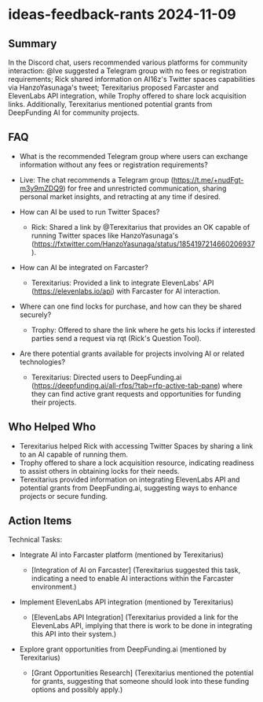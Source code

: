 # ideas-feedback-rants 2024-11-09

## Summary
 In the Discord chat, users recommended various platforms for community interaction: @lve suggested a Telegram group with no fees or registration requirements; Rick shared information on AI16z's Twitter spaces capabilities via HanzoYasunaga's tweet; Terexitarius proposed Farcaster and ElevenLabs API integration, while Trophy offered to share lock acquisition links. Additionally, Terexitarius mentioned potential grants from DeepFunding AI for community projects.

## FAQ
 - What is the recommended Telegram group where users can exchange information without any fees or registration requirements?
  - Live: The chat recommends a Telegram group (https://t.me/+nudFgt-m3y9mZDQ9) for free and unrestricted communication, sharing personal market insights, and retracting at any time if desired.

- How can AI be used to run Twitter Spaces?
  - Rick: Shared a link by @Terexitarius that provides an OK capable of running Twitter spaces like HanzoYasunaga's (https://fxtwitter.com/HanzoYasunaga/status/1854197214660206937).

- How can AI be integrated on Farcaster?
  - Terexitarius: Provided a link to integrate ElevenLabs' API (https://elevenlabs.io/api) with Farcaster for AI interaction.

- Where can one find locks for purchase, and how can they be shared securely?
  - Trophy: Offered to share the link where he gets his locks if interested parties send a request via rqt (Rick's Question Tool).

- Are there potential grants available for projects involving AI or related technologies?
  - Terexitarius: Directed users to DeepFunding.ai (https://deepfunding.ai/all-rfps/?tab=rfp-active-tab-pane) where they can find active grant requests and opportunities for funding their projects.

## Who Helped Who
 - Terexitarius helped Rick with accessing Twitter Spaces by sharing a link to an AI capable of running them.
- Trophy offered to share a lock acquisition resource, indicating readiness to assist others in obtaining locks for their needs.
- Terexitarius provided information on integrating ElevenLabs API and potential grants from DeepFunding.ai, suggesting ways to enhance projects or secure funding.

## Action Items
 Technical Tasks:

- Integrate AI into Farcaster platform (mentioned by Terexitarius)
  - [Integration of AI on Farcaster] (Terexitarius suggested this task, indicating a need to enable AI interactions within the Farcaster environment.)

- Implement ElevenLabs API integration (mentioned by Terexitarius)
  - [ElevenLabs API Integration] (Terexitarius provided a link for the ElevenLabs API, implying that there is work to be done in integrating this API into their system.)

- Explore grant opportunities from DeepFunding.ai (mentioned by Terexitarius)
  - [Grant Opportunities Research] (Terexitarius mentioned the potential for grants, suggesting that someone should look into these funding options and possibly apply.)

